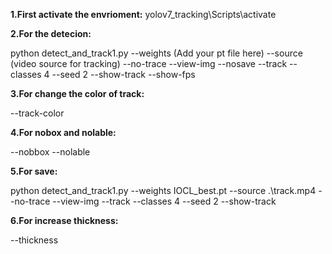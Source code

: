 **1.First activate the envrioment:**
yolov7_tracking\Scripts\activate

**2.For the detecion:**

python detect_and_track1.py --weights (Add your pt file here) --source (video source for tracking) --no-trace --view-img --nosave --track --classes 4 --seed 2 --show-track --show-fps

**3.For change the color of track:**

--track-color

**4.For nobox and nolable:**

--nobbox --nolable

**5.For save:**

python detect_and_track1.py --weights IOCL_best.pt --source .\track.mp4 --no-trace --view-img  --track --classes 4 --seed 2 --show-track

**6.For increase thickness:**

--thickness
